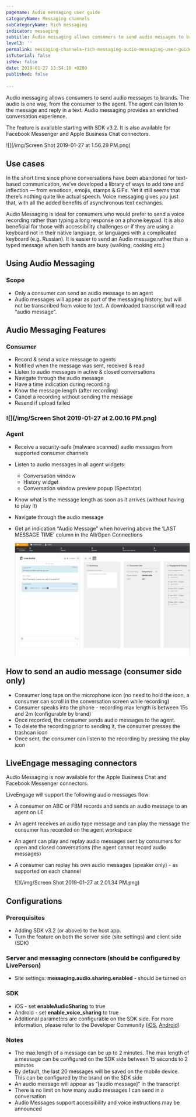 ```yaml
---
pagename: Audio messaging user guide
categoryName: Messaging channels
subCategoryName: Rich messaging
indicator: messaging
subtitle: Audio messaging allows consumers to send audio messages to brands
level3: ''
permalink: messaging-channels-rich-messaging-audio-messaging-user-guide.html
isTutorial: false
isNew: false
date: 2019-01-27 13:54:10 +0200
published: false

---
```

Audio messaging allows consumers to send audio messages to brands. The audio is one way, from the consumer to the agent. The agent can listen to the message and reply in a text. Audio messaging provides an enriched conversation experience.

The feature is available starting with SDK v3.2. It is also available for Facebook Messenger and Apple Business Chat connectors.

![](/img/Screen Shot 2019-01-27 at 1.56.29 PM.png)

## Use cases

In the short time since phone conversations have been abandoned for text-based communication, we’ve developed a library of ways to add tone and inflection — from emoticon, emojis, stamps & GIFs. Yet it still seems that there’s nothing quite like actual speech. Voice messaging gives you just that, with all the added benefits of asynchronous text exchanges.

Audio Messaging is ideal for consumers who would prefer to send a voice recording rather than typing a long response on a phone keypad. It is also beneficial for those with accessibility challenges or if they are using a keyboard not in their native language, or languages with a complicated keyboard (e.g. Russian). It is easier to send an Audio message rather than a typed message when both hands are busy (walking, cooking etc.)

## Using Audio Messaging

### Scope

* Only a consumer can send an audio message to an agent
* Audio messages will appear as part of the messaging history, but will not be transcribed from voice to text. A downloaded transcript will read “audio message”.

## Audio Messaging Features

### Consumer

* Record & send a voice message to agents
* Notified when the message was sent, received & read
* Listen to audio messages in active & closed conversations
* Navigate through the audio message
* Have a time indication during recording
* Know the message length (after recording)
* Cancel a recording without sending the message
* Resend if upload failed

### ![](/img/Screen Shot 2019-01-27 at 2.00.16 PM.png)

### Agent

* Receive a security-safe (malware scanned) audio messages from supported consumer channels
* Listen to audio messages in all agent widgets:
  * Conversation window
  * History widget
  * Conversation window preview popup (Spectator)
* Know what is the message length as soon as it arrives (without having to play it)
* Navigate through the audio message
* Get an indication “Audio Message” when hovering above the ‘LAST MESSAGE TIME’ column in the All/Open Connections 

  ![](/img/audiom3.png)

## How to send an audio message (consumer side only)

* Consumer long taps on the microphone icon (no need to hold the icon, a consumer can scroll in the conversation screen while recording)
* Consumer speaks into the phone - recording max length is between 15s and 2m (configurable by brand)
* Once recorded, the consumer sends audio messages to the agent.
* To delete the recording prior to sending it, the consumer presses the trashcan icon
* Once sent, the consumer can listen to the recording by pressing the play icon

## LiveEngage messaging connectors

Audio Messaging is now available for the Apple Business Chat and Facebook Messenger connectors.

LiveEngage will support the following audio messages flow:

* A consumer on ABC or FBM records and sends an audio message to an agent on LE
* An agent receives an audio type message and can play the message the consumer has recorded on the agent workspace
* An agent can play and replay audio messages sent by consumers for open and closed conversations (the agent cannot record audio messages)
* A consumer can replay his own audio messages (speaker only) - as supported on each channel

  ![](/img/Screen Shot 2019-01-27 at 2.01.34 PM.png)

## Configurations

### Prerequisites

* Adding SDK v3.2 (or above) to the host app.
* Turn the feature on both the server side (site settings) and client side (SDK)

### Server and messaging connectors (should be configured by LivePerson)

* Site settings: **messaging.audio.sharing.enabled** - should be turned on

### SDK

* iOS - set **enableAudioSharing** to true
* Android - set **enable_voice_sharing** to true
* Additional parameters are configurable on the SDK side. For more information, please refer to the Developer Community ([iOS](https://developers.liveperson.com/consumer-experience-ios-sdk-advanced-audio-ios.html), [Android](https://developers.liveperson.com/consumer-experience-android-sdk-advanced-audio.html))

### Notes

* The max length of a message can be up to 2 minutes. The max length of a message can be configured on the SDK side between 15 seconds to 2 minutes
* By default, the last 20 messages will be saved on the mobile device. This can be configured by the brand on the SDK side
* An audio message will appear as “\[audio message\]” in the transcript
* There is no limit on how many audio messages I can send in a conversation
* Audio Messages support accessibility and voice instructions may be announced